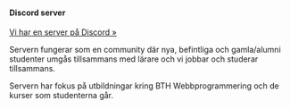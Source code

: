 #### Discord server

[Vi har en server på Discord »](https://discord.com/channels/118332969004957705/694119633069801482)

Servern fungerar som en community där nya, befintliga och gamla/alumni studenter umgås tillsammans med lärare och vi jobbar och studerar tillsammans.

Servern har fokus på utbildningar kring BTH Webbprogrammering och de kurser som studenterna går.
